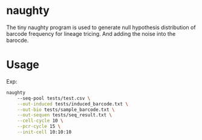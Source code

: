 # naughty

The tiny naughty program is used to generate null hypothesis distribution of barcode frequency for lineage tricing. 
And adding the noise into the barocde.

# Usage

Exp:
```bash
naughty 
	--seq-pool tests/test.csv \
    --out-induced tests/induced_barcode.txt \
    --out-bio tests/sample_barcode.txt \
    --out-sequen tests/seq_result.txt \
    --cell-cycle 10 \
    --pcr-cycle 15 \
    --init-cell 10:10:10
```
